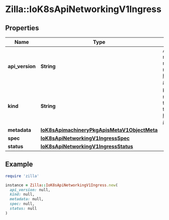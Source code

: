 # Zilla::IoK8sApiNetworkingV1Ingress

## Properties

| Name | Type | Description | Notes |
| ---- | ---- | ----------- | ----- |
| **api_version** | **String** | APIVersion defines the versioned schema of this representation of an object. Servers should convert recognized schemas to the latest internal value, and may reject unrecognized values. More info: https://git.k8s.io/community/contributors/devel/sig-architecture/api-conventions.md#resources | [optional] |
| **kind** | **String** | Kind is a string value representing the REST resource this object represents. Servers may infer this from the endpoint the client submits requests to. Cannot be updated. In CamelCase. More info: https://git.k8s.io/community/contributors/devel/sig-architecture/api-conventions.md#types-kinds | [optional] |
| **metadata** | [**IoK8sApimachineryPkgApisMetaV1ObjectMeta**](IoK8sApimachineryPkgApisMetaV1ObjectMeta.md) |  | [optional] |
| **spec** | [**IoK8sApiNetworkingV1IngressSpec**](IoK8sApiNetworkingV1IngressSpec.md) |  | [optional] |
| **status** | [**IoK8sApiNetworkingV1IngressStatus**](IoK8sApiNetworkingV1IngressStatus.md) |  | [optional] |

## Example

```ruby
require 'zilla'

instance = Zilla::IoK8sApiNetworkingV1Ingress.new(
  api_version: null,
  kind: null,
  metadata: null,
  spec: null,
  status: null
)
```


